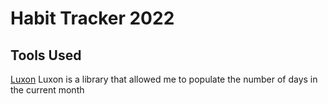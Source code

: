 # Habit Tracker 2022

## Tools Used
[Luxon](https://www.npmjs.com/package/luxon)
 Luxon is a library that allowed me to populate the number of days in the current month

 

